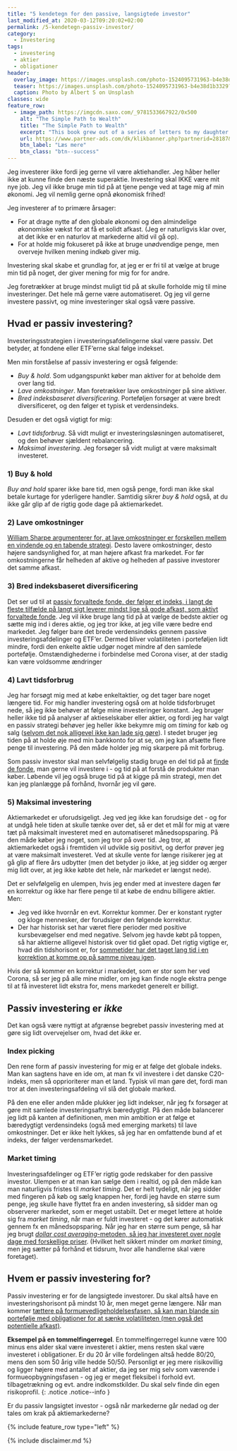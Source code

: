 ```yaml
---
title: "5 kendetegn for den passive, langsigtede investor"
last_modified_at: 2020-03-12T09:20:02+02:00
permalink: /5-kendetegn-passiv-investor/
category:
  - Investering
tags:
  - investering
  - aktier
  - obligationer
header:
  overlay_image: https://images.unsplash.com/photo-1524095731963-b4e38d1b3329?ixlib=rb-1.2.1&ixid=eyJhcHBfaWQiOjEyMDd9&auto=format&fit=crop&w=1500&q=80
  teaser: https://images.unsplash.com/photo-1524095731963-b4e38d1b3329?ixlib=rb-1.2.1&ixid=eyJhcHBfaWQiOjEyMDd9&auto=format&fit=crop&w=400&q=80
  caption: Photo by Albert S on Unsplash
classes: wide
feature_row:
  - image_path: https://imgcdn.saxo.com/_9781533667922/0x500
    alt: "The Simple Path to Wealth"
    title: "The Simple Path to Wealth"
    excerpt: "This book grew out of a series of letters to my daughter concerning various things-mostly about money and investing-she was not yet quite ready to hear. Since money is the single most powerful tool we have for navigating this complex world we've created, understanding it is critical."
    url: https://www.partner-ads.com/dk/klikbanner.php?partnerid=28187&bannerid=43264&htmlurl=https://www.saxo.com/dk/the-simple-path-to-wealth_j-l-collins_paperback_9781533667922
    btn_label: "Læs mere"
    btn_class: "btn--success"
---
```


Jeg investerer ikke fordi jeg gerne vil være aktiehandler. Jeg håber heller ikke at kunne finde den næste superaktie. Investering skal IKKE være mit nye job. Jeg vil ikke bruge min tid på at tjene penge ved at tage mig af min økonomi. Jeg vil nemlig gerne opnå økonomisk frihed!

Jeg investerer af to primære årsager:

- For at drage nytte af den globale økonomi og den almindelige økonomiske vækst for at få et solidt afkast. (Jeg er naturligvis klar over, at det ikke er en naturlov at markederne altid vil gå op).
- For at holde mig fokuseret på ikke at bruge unødvendige penge, men overveje hvilken mening indkøb giver mig.

Investering skal skabe et grundlag for, at jeg er er fri til at vælge at bruge min tid på noget, der giver mening for mig for for andre. 

Jeg foretrækker at bruge mindst muligt tid på at skulle forholde mig til mine investeringer. Det hele må gerne være automatiseret. Og jeg vil gerne investere passivt, og mine investeringer skal også være passive. 

## Hvad er passiv investering?

Investeringsstrategien i investeringsafdelingerne skal være passiv. Det betyder, at fondene eller ETF’erne skal følge indekset.

Men min forståelse af passiv investering er også følgende:

- _Buy & hold_. Som udgangspunkt køber man aktiver for at beholde dem over lang tid. 
- _Lave omkostninger_. Man foretrækker lave omkostninger på sine aktiver.
- _Bred indeksbaseret diversificering_. Porteføljen forsøger at være bredt diversificeret, og den følger et typisk et verdensindeks. 

Desuden er det også vigtigt for mig:

- _Lavt tidsforbrug_. Så vidt muligt er investeringsløsningen automatiseret, og den behøver sjældent rebalancering.
- _Maksimal investering_. Jeg forsøger så vidt muligt at være maksimalt investeret.

### 1) Buy & hold

_Buy and hold_ sparer ikke bare tid, men også penge, fordi man ikke skal betale kurtage for yderligere handler. Samtidig sikrer _buy & hold_ også, at du ikke går glip af de rigtig gode dage på aktiemarkedet.

### 2) Lave omkostninger

[William Sharpe argumenterer for, at lave omkostninger er forskellen mellem en vindende og en tabende strategi](/passiv-investering-slaar-aktiv/). Desto lavere omkostninger, desto højere sandsynlighed for, at man højere afkast fra markedet. For før omkostningerne får helheden af aktive og helheden af passive investorer det samme afkast.

### 3) Bred indeksbaseret diversificering

Det ser ud til at [passiv forvaltede fonde, der følger et indeks, i langt de fleste tilfælde på langt sigt leverer mindst lige så gode afkast, som aktivt forvaltede fonde](/passiv-investering-slaar-aktiv/). Jeg vil ikke bruge lang tid på at vælge de bedste aktier og sætte mig ind i deres aktie, og jeg tror ikke, at jeg ville være bedre end markedet. Jeg følger bare det brede verdensindeks gennem passive investeringsafdelinger og ETF’er. Dermed bliver volatiliteten i porteføljen lidt mindre, fordi den enkelte aktie udgør noget mindre af den samlede portefølje. Omstændighederne i forbindelse med Corona viser, at der stadig kan være voldsomme ændringer

### 4) Lavt tidsforbrug

Jeg har forsøgt mig med at købe enkeltaktier, og det tager bare noget længere tid. For mig handler investering også om at holde tidsforbruget nede, så jeg ikke behøver at følge mine investeringer konstant. Jeg bruger heller ikke tid på analyser af aktieselskaber eller aktier, og fordi jeg har valgt en passiv strategi behøver jeg heller ikke bekymre mig om _timing_ for køb og salg ([selvom det nok alligevel ikke kan lade sig gøre](/hvornaar-ind-i-markedet/)). I stedet bruger jeg tiden på at holde øje med min bankkonto for at se, om jeg kan afsætte flere penge til investering. På den måde holder jeg mig skarpere på mit forbrug.

Som passiv investor skal man selvfølgelig stadig bruge en del tid på at [finde de fonde](/investering-vol9/), man gerne vil investere i - og tid på at forstå de produkter man køber. Løbende vil jeg også bruge tid på at kigge på min strategi, men det kan jeg planlægge på forhånd, hvornår jeg vil gøre.

### 5) Maksimal investering

Aktiemarkedet er uforudsigeligt. Jeg ved jeg ikke kan forudsige det - og for at undgå hele tiden at skulle tænke over det, så er det et mål for mig at være tæt på maksimalt investeret med en automatiseret månedsopsparing. På den måde køber jeg noget, som jeg tror på over tid. Jeg tror, at aktiemarkedet også i fremtiden vil udvikle sig positivt, og derfor prøver jeg at være maksimalt investeret. Ved at skulle vente for længe risikerer jeg at gå glip af flere års udbytter (men det betyder jo ikke, at jeg sidder og ærger mig lidt over, at jeg ikke købte det hele, når markedet er længst nede).

Det er selvfølgelig en ulempen, hvis jeg ender med at investere dagen før en korrektur og ikke har flere penge til at købe de endnu billigere aktier. Men:

- Jeg ved ikke hvornår en evt. Korrektur kommer. Der er konstant rygter og kloge mennesker, der forudsiger den følgende korrektur.
- Der har historisk set har været flere perioder med positive kursbevægelser end med negative. Selvom jeg havde købt på toppen, så har aktierne alligevel historisk over tid gået opad. Det rigtig vigtige er, hvad din tidshorisont er, for [sommetider har det taget lang tid i en korrektion at komme op på samme niveau igen](/hvornaar-ind-i-markedet/#en-20-års-periode-giver-aldrig-negativt-afkast). 

Hvis der så kommer en korrektur i markedet, som er stor som her ved Corona, så ser jeg på alle mine midler, om jeg kan finde nogle ekstra penge til at få investeret lidt ekstra for, mens markedet generelt er billigt.

## Passiv investering er _ikke_

Det kan også være nyttigt at afgrænse begrebet passiv investering med at gøre sig lidt overvejelser om, hvad det _ikke_ er.

### Index picking

Den rene form af passiv investering for mig er at følge det globale indeks. Man kan sagtens have en ide om, at man fx vil investere i det danske C20-indeks, men så opprioriterer man et land. Typisk vil man gøre det, fordi man tror at den investeringsafdeling vil slå det globale marked.

På den ene eller anden måde plukker jeg lidt indekser, når jeg fx forsøger at gøre mit samlede investeringsaftryk bæredygtigt. På den måde balancerer jeg lidt på kanten af definitionen, men min ambition er at følge et bæredygtigt verdensindeks (også med emerging markets) til lave omkostninger. Det er ikke helt lykkes, så jeg har en omfattende bund af et indeks, der følger verdensmarkedet.

### Market timing

Investeringsafdelinger og ETF’er rigtig gode redskaber for den passive investor. Ulempen er at man kan sælge dem i realtid, og på den måde kan man naturligvis fristes til _market timing_. Det er helt tydeligt, når jeg sidder med fingeren på køb og sælg knappen her, fordi jeg havde en større sum penge, jeg skulle have flyttet fra en anden investering, så sidder man og observerer markedet, som er meget ustabilt. Det er meget lettere at holde sig fra _market timing_, når man er fuldt investeret - og det kører automatisk gennem fx en månedsopsparing. Når jeg har en større sum penge, så har jeg brugt [_dollar cost averaging_-metoden, så jeg har investeret over nogle dage med forskellige priser](/hvornaar-ind-i-markedet/#hvordan-køber-jeg-op). (Hvilket helt sikkert minder om _market timing_, men jeg sætter på forhånd et tidsrum, hvor alle handlerne skal være foretaget).

## Hvem er passiv investering for?

Passiv investering er for de langsigtede investorer. Du skal altså have en investeringshorisont på mindst 10 år, men meget gerne længere. Når man kommer [tættere på formuevedligeholdelsesfasen, så kan man blande sin portefølje med obligationer for at sænke volatiliteten (men også det potentielle afkast)](/hvilken-investeringsfase/).

**Eksempel på en tommelfingerregel**. En tommelfingerregel kunne være 100 minus ens alder skal være investeret i aktier, mens resten skal være investeret i obligationer. Er du 20 år ville fordelingen altså hedde 80/20, mens den som 50 årig ville hedde 50/50. Personligt er jeg mere risikovillig og ligger højere med antallet af aktier, da jeg ser mig selv som værende i formueopbygningsfasen - og jeg er meget fleksibel i forhold evt. tilbagetrækning og evt. andre indkomstkilder. Du skal selv finde din egen risikoprofil.
{: .notice .notice--info }

Er du passiv langsigtet investor - også når markederne går nedad og der tales om krak på aktiemarkederne?

{% include feature_row type="left" %}

{% include disclaimer.md %}
